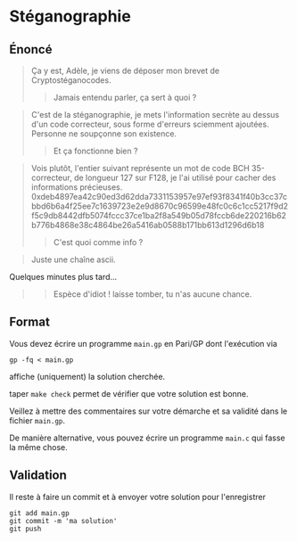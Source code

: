 # Stéganographie

## Énoncé

> Ça y est, Adèle, je viens de déposer mon brevet de Cryptostéganocodes.
> > Jamais entendu parler, ça sert à quoi ?

> C'est de la stéganographie, je mets l'information secrète au dessus d'un code
> correcteur, sous forme d'erreurs sciemment ajoutées.
> Personne ne soupçonne son existence.
> > Et ça fonctionne bien ?

> Vois plutôt, l'entier suivant représente un mot de code BCH 35-correcteur, de longueur 127 sur F128,
> je l'ai utilisé pour cacher des informations précieuses.
> 0xdeb4897ea42c90ed3d62dda7331153957e97ef93f8341f40b3cc37cbbd6b6a4f25ee7c1639723e2e9d8670c96599e48fc0c6c1cc5217f9d2f5c9db8442dfb5074fccc37ce1ba2f8a549b05d78fccb6de220216b62b776b4868e38c4864be26a5416ab0588b171bb613d1296d6b18
> > C'est quoi comme info ?

> Juste une chaîne ascii.

Quelques minutes plus tard...

> > Espèce d'idiot ! laisse tomber, tu n'as aucune chance.

## Format

Vous devez écrire un programme `main.gp` en Pari/GP dont l'exécution via
```
gp -fq < main.gp
```
affiche (uniquement) la solution cherchée.

taper `make check` permet de vérifier que votre solution est bonne.

Veillez à mettre des commentaires sur votre démarche et sa validité
dans le fichier ``main.gp``.

De manière alternative, vous pouvez écrire un programme `main.c` qui
fasse la même chose.

## Validation

Il reste à faire un commit et à envoyer votre solution pour l'enregistrer
```
git add main.gp
git commit -m 'ma solution'
git push
```

